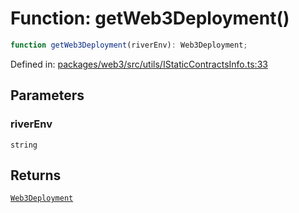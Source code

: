 # Function: getWeb3Deployment()

```ts
function getWeb3Deployment(riverEnv): Web3Deployment;
```

Defined in: [packages/web3/src/utils/IStaticContractsInfo.ts:33](https://github.com/towns-protocol/towns/blob/0db1fd0ac7258e8db8cedfb6183e8eade8284fa1/packages/web3/src/utils/IStaticContractsInfo.ts#L33)

## Parameters

### riverEnv

`string`

## Returns

[`Web3Deployment`](../interfaces/Web3Deployment.md)
